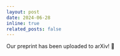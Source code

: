 ```yaml
---
layout: post
date: 2024-06-28
inline: true
related_posts: false
---
```


Our preprint has been uploaded to arXiv! :rocket: